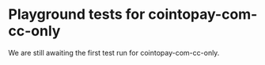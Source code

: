 # Playground tests for cointopay-com-cc-only
We are still awaiting the first test run for cointopay-com-cc-only.

